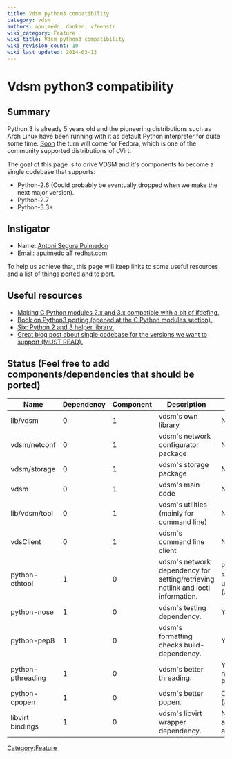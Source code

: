 ```yaml
---
title: Vdsm python3 compatibility
category: vdsm
authors: apuimedo, danken, vfeenstr
wiki_category: Feature
wiki_title: Vdsm python3 compatibility
wiki_revision_count: 10
wiki_last_updated: 2014-03-13
---
```


# Vdsm python3 compatibility

## Summary

Python 3 is already 5 years old and the pioneering distributions such as Arch Linux have been running with it as default Python interpreter for quite some time. [Soon](https://fedoraproject.org/wiki/Changes/Python_3_as_Default) the turn will come for Fedora, which is one of the community supported distributions of oVirt.

The goal of this page is to drive VDSM and it's components to become a single codebase that supports:

*   Python-2.6 (Could probably be eventually dropped when we make the next major version).
*   Python-2.7
*   Python-3.3+

## Instigator

*   Name: [ Antoni Segura Puimedon](User:APuimedo)
*   Email: apuimedo aT redhat.com

To help us achieve that, this page will keep links to some useful resources and a list of things ported and to port.

## Useful resources

*   [Making C Python modules 2.x and 3.x compatible with a bit of ifdefing.](http://docs.python.org/3/howto/cporting.html)
*   [Book on Python3 porting (opened at the C Python modules section).](http://python3porting.com/cextensions.html)
*   [Six: Python 2 and 3 helper library.](http://pythonhosted.org/six/)
*   [Great blog post about single codebase for the versions we want to support (MUST READ).](http://lucumr.pocoo.org/2013/5/21/porting-to-python-3-redux/)

## Status (Feel free to add components/dependencies that should be ported)

| Name              | Dependency | Component | Description                                                                     | Completion                                 |
|-------------------|------------|-----------|---------------------------------------------------------------------------------|--------------------------------------------|
| lib/vdsm          | 0          | 1         | vdsm's own library                                                              | No                                         |
| vdsm/netconf      | 0          | 1         | vdsm's network configurator package                                             | No                                         |
| vdsm/storage      | 0          | 1         | vdsm's storage package                                                          | No                                         |
| vdsm              | 0          | 1         | vdsm's main code                                                                | No                                         |
| lib/vdsm/tool     | 0          | 1         | vdsm's utilities (mainly for command line)                                      | No                                         |
| vdsClient         | 0          | 1         | vdsm's command line client                                                      | No                                         |
| python-ethtool    | 1          | 0         | vdsm's network dependency for setting/retrieving netlink and ioctl information. | Patch submitted upstream (apuimedo)        |
| python-nose       | 1          | 0         | vdsm's testing dependency.                                                      | Yes                                        |
| python-pep8       | 1          | 0         | vdsm's formatting checks build-dependency.                                      | Yes                                        |
| python-pthreading | 1          | 0         | vdsm's better threading.                                                        | Yes (not necessary in Python3)             |
| python-cpopen     | 1          | 0         | vdsm's better popen.                                                            | Ongoing (apuimedo)                         |
| libvirt bindings  | 1          | 0         | vdsm's libvirt wrapper dependency.                                              | No (bindings are currently autogenerated). |

<Category:Feature>
